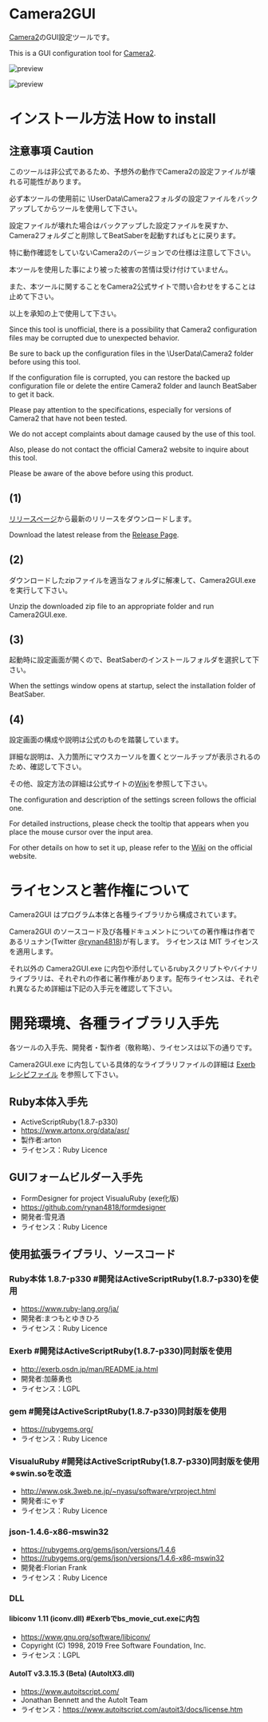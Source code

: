 # Camera2GUI
[Camera2](https://github.com/kinsi55/CS_BeatSaber_Camera2)のGUI設定ツールです。

This is a GUI configuration tool for [Camera2](https://github.com/kinsi55/CS_BeatSaber_Camera2).

![preview](https://rynan4818.github.io/camera2gui1.png)

![preview](https://rynan4818.github.io/camera2gui2.png)

# インストール方法 How to install

## 注意事項 Caution

このツールは非公式であるため、予想外の動作でCamera2の設定ファイルが壊れる可能性があります。

必ず本ツールの使用前に \UserData\Camera2フォルダの設定ファイルをバックアップしてからツールを使用して下さい。

設定ファイルが壊れた場合はバックアップした設定ファイルを戻すか、Camera2フォルダごと削除してBeatSaberを起動すればもとに戻ります。

特に動作確認をしていないCamera2のバージョンでの仕様は注意して下さい。

本ツールを使用した事により被った被害の苦情は受け付けていません。

また、本ツールに関することをCamera2公式サイトで問い合わせをすることは止めて下さい。

以上を承知の上で使用して下さい。

Since this tool is unofficial, there is a possibility that Camera2 configuration files may be corrupted due to unexpected behavior.

Be sure to back up the configuration files in the \UserData\Camera2 folder before using this tool.

If the configuration file is corrupted, you can restore the backed up configuration file or delete the entire Camera2 folder and launch BeatSaber to get it back.

Please pay attention to the specifications, especially for versions of Camera2 that have not been tested.

We do not accept complaints about damage caused by the use of this tool.

Also, please do not contact the official Camera2 website to inquire about this tool.

Please be aware of the above before using this product.
## (1)
 [リリースページ](https://github.com/rynan4818/Camera2GUI/releases)から最新のリリースをダウンロードします。

Download the latest release from the [Release Page](https://github.com/rynan4818/Camera2GUI/releases).

## (2)

ダウンロードしたzipファイルを適当なフォルダに解凍して、Camera2GUI.exeを実行して下さい。

Unzip the downloaded zip file to an appropriate folder and run Camera2GUI.exe.

## (3)

起動時に設定画面が開くので、BeatSaberのインストールフォルダを選択して下さい。

When the settings window opens at startup, select the installation folder of BeatSaber.

## (4)

設定画面の構成や説明は公式のものを踏襲しています。

詳細な説明は、入力箇所にマウスカーソルを置くとツールチップが表示されるのため、確認して下さい。

その他、設定方法の詳細は公式サイトの[Wiki](https://github.com/kinsi55/CS_BeatSaber_Camera2/wiki)を参照して下さい。

The configuration and description of the settings screen follows the official one.

For detailed instructions, please check the tooltip that appears when you place the mouse cursor over the input area.

For other details on how to set it up, please refer to the [Wiki](https://github.com/kinsi55/CS_BeatSaber_Camera2/wiki) on the official website.

# ライセンスと著作権について

Camera2GUI はプログラム本体と各種ライブラリから構成されています。

Camera2GUI のソースコード及び各種ドキュメントについての著作権は作者であるリュナン(Twitter [@rynan4818](https://twitter.com/rynan4818))が有します。
ライセンスは MIT ライセンスを適用します。

それ以外の Camera2GUI.exe に内包や添付しているrubyスクリプトやバイナリライブラリは、それぞれの作者に著作権があります。配布ライセンスは、それぞれ異なるため詳細は下記の入手元を確認して下さい。

# 開発環境、各種ライブラリ入手先

各ツールの入手先、開発者・製作者（敬称略）、ライセンスは以下の通りです。

Camera2GUI.exe に内包している具体的なライブラリファイルの詳細は [Exerbレシピファイル](source/core_cui.exy) を参照して下さい。

## Ruby本体入手先
- ActiveScriptRuby(1.8.7-p330)
- https://www.artonx.org/data/asr/
- 製作者:arton
- ライセンス：Ruby Licence

## GUIフォームビルダー入手先
- FormDesigner for project VisualuRuby (exe化版)
- https://github.com/rynan4818/formdesigner
- 開発者:雪見酒
- ライセンス：Ruby Licence

## 使用拡張ライブラリ、ソースコード

### Ruby本体 1.8.7-p330              #開発はActiveScriptRuby(1.8.7-p330)を使用
- https://www.ruby-lang.org/ja/
- 開発者:まつもとゆきひろ
- ライセンス：Ruby Licence

### Exerb                            #開発はActiveScriptRuby(1.8.7-p330)同封版を使用
- http://exerb.osdn.jp/man/README.ja.html
- 開発者:加藤勇也
- ライセンス：LGPL

### gem                              #開発はActiveScriptRuby(1.8.7-p330)同封版を使用
- https://rubygems.org/
- ライセンス：Ruby Licence

### VisualuRuby                      #開発はActiveScriptRuby(1.8.7-p330)同封版を使用 ※swin.soを改造
- http://www.osk.3web.ne.jp/~nyasu/software/vrproject.html
- 開発者:にゃす
- ライセンス：Ruby Licence

### json-1.4.6-x86-mswin32
- https://rubygems.org/gems/json/versions/1.4.6
- https://rubygems.org/gems/json/versions/1.4.6-x86-mswin32
- 開発者:Florian Frank
- ライセンス：Ruby Licence

### DLL

#### libiconv 1.11  (iconv.dll)       #Exerbでbs_movie_cut.exeに内包
- https://www.gnu.org/software/libiconv/
- Copyright (C) 1998, 2019 Free Software Foundation, Inc.
- ライセンス：LGPL

#### AutoIT v3.3.15.3 (Beta)  (AutoItX3.dll)
- https://www.autoitscript.com/
- Jonathan Bennett and the AutoIt Team
- ライセンス：https://www.autoitscript.com/autoit3/docs/license.htm
